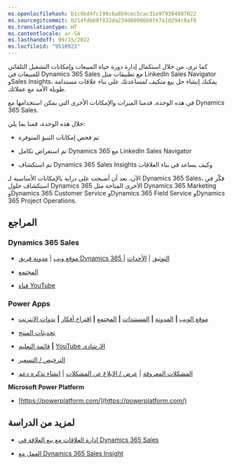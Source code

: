 ```yaml
---
ms.openlocfilehash: b1c9bd4fc199c6a8b9cec5cac31e979304807022
ms.sourcegitcommit: b214fdb68f932da234d60906b9fe7a1d294c0af0
ms.translationtype: HT
ms.contentlocale: ar-SA
ms.lasthandoff: 09/15/2022
ms.locfileid: "9510923"
---
```

كما ترى، من خلال استكمال إدارة دورة حياة المبيعات وإمكانات التشغيل التلقائي للمبيعات في Dynamics 365 Sales مع تطبيقات مثل LinkedIn Sales Navigator وSales Insights، يمكنك إنشاء حل بيع متكيف لمساعدتك على بناء علاقات مستدامة طويلة الأمد مع عملائك. 

في هذه الوحدة، قدمنا الميزات والإمكانات الأخرى التي يمكن استخدامها مع Dynamics 365 Sales. 

خلال هذه الوحدة، قمنا بما يلي:

- تم فحص إمكانات التنبؤ المتوفرة

- تم استعراض تكامل Dynamics 365 مع LinkedIn Sales Navigator

- تم استكشاف Dynamics 365 Sales Insights وكيف يساعد في بناء العلاقات

الآن، بعد أن أصبحت على دراية بالإمكانات الأساسية لـ Dynamics 365 Sales، فكّر في استكشاف حلول Dynamics 365 الأخرى المتاحة مثل Dynamics 365 Marketing وDynamics 365 Customer Service وDynamics 365 Field Service وDynamics 365 Project Operations. 

 

## <a name="references"></a>المراجع 

### <a name="dynamics-365-sales"></a>Dynamics 365 Sales

- [موقع ويب](https://dynamics.microsoft.com/sales/overview/) | [مدونة فريق Dynamics 365 ](https://community.dynamics.com/365/b/365teamblog)| [التوثيق](/dynamics365/sales/index) | [الأحداث](https://dynamics.microsoft.com/events/)  

- [المجتمع](https://community.dynamics.com/)  

- [قناة YouTube](https://www.youtube.com/watch?v=FsS679FOgps&list=PLcakwueIHoT8Bkb8BvqgBKgJPUc3jSX3m) 

### <a name="power-apps"></a>Power Apps

- [موقع الويب](https://powerapps.microsoft.com/) **|** [المدونة](https://powerapps.microsoft.com/blog/) **|** [المستندات](https://powerapps.microsoft.com/tutorials/getting-started/) **|** [المجتمع](https://aka.ms/powerapps-community) **|** [اقتراح أفكار](https://aka.ms/powerapps-ideas) **|** [ندوات الإنترنت](/powerapps/webinars-listing) 

- [تحديثات المنتج](https://powerapps.microsoft.com/blog/category/new-features/) 

- [قائمة التعليم](https://powerapps.microsoft.com/guided-learning/) **|** [YouTube الإرشادي](https://www.youtube.com/playlist?list=PL8IYfXypsj2DU3EwoaeBYiuuQTvcscJfo) 

- [الترخيص / التسعير](https://powerapps.microsoft.com/pricing/) 

- [المشكلات المعروفة](/powerapps/common-issues-and-resolutions) | [عرض / الإبلاغ عن المشكلات](https://powerusers.microsoft.com/t5/General-Discussion/bd-p/PowerAppsForum1) | [إنشاء تذكرة دعم](https://powerapps.microsoft.com/support/) 

  

**Microsoft Power Platform**

-  [https://powerplatform.com/](https://powerplatform.com/) 

## <a name="for-further-study"></a>لمزيد من الدراسة

- [إدارة العلاقات مع بيع العلاقة في Dynamics 365 Sales](/training/modules/manage-relationships-social-selling-dynamics-365-sales/)

- [العمل مع Dynamics 365 Sales Insight](/training/paths/work-sales-insights/)
